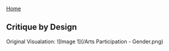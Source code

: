 [Home](https://justwestley.github.io/Westley-Portfolio/)

## Critique by Design 

Original Visualation: 
![Image 1](/Arts Participation - Gender.png)
